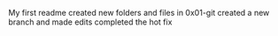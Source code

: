 My first readme
created new folders  and files in 0x01-git
created a new branch and made edits
completed the hot fix
